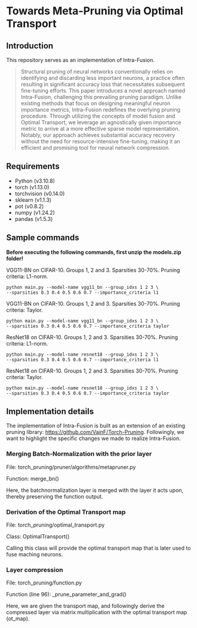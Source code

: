 # Towards Meta-Pruning via Optimal Transport

## Introduction
This repository serves as an implementation of Intra-Fusion.

>Structural pruning of neural networks conventionally relies on identifying and discarding less important neurons, a practice often resulting in significant accuracy loss that necessitates subsequent fine-tuning efforts. This paper introduces a novel approach named Intra-Fusion, challenging this prevailing pruning paradigm. Unlike existing methods that focus on designing meaningful neuron importance metrics, Intra-Fusion redefines the overlying pruning procedure. Through utilizing the concepts of model fusion and Optimal Transport, we leverage an agnostically given importance metric to arrive at a more effective sparse model representation. Notably, our approach achieves substantial accuracy recovery without the need for resource-intensive fine-tuning, making it an efficient and promising tool for neural network compression.

## Requirements
- Python (v3.10.8)
- torch (v1.13.0)
- torchvision (v0.14.0)
- sklearn (v1.1.3)
- pot (v0.8.2)
- numpy (v1.24.2)
- pandas (v1.5.3)

## Sample commands
**Before executing the following commands, first unzip the models.zip folder!**

VGG11-BN on CIFAR-10. Groups 1, 2 and 3. Sparsities 30-70%. Pruning criteria: L1-norm.
```
python main.py --model-name vgg11_bn --group_idxs 1 2 3 \
--sparsities 0.3 0.4 0.5 0.6 0.7 --importance_criteria l1
```
VGG11-BN on CIFAR-10. Groups 1, 2 and 3. Sparsities 30-70%. Pruning criteria: Taylor.
```
python main.py --model-name vgg11_bn --group_idxs 1 2 3 \
--sparsities 0.3 0.4 0.5 0.6 0.7 --importance_criteria taylor
```
ResNet18 on CIFAR-10. Groups 1, 2 and 3. Sparsities 30-70%. Pruning criteria: L1-norm.
```
python main.py --model-name resnet18 --group_idxs 1 2 3 \
--sparsities 0.3 0.4 0.5 0.6 0.7 --importance_criteria l1
```
ResNet18 on CIFAR-10. Groups 1, 2 and 3. Sparsities 30-70%. Pruning criteria: Taylor.
```
python main.py --model-name resnet18 --group_idxs 1 2 3 \
--sparsities 0.3 0.4 0.5 0.6 0.7 --importance_criteria taylor
```

## Implementation details
The implementation of Intra-Fusion is built as an extension of an existing pruning library: https://github.com/VainF/Torch-Pruning.
Followingly, we want to highlight the specific changes we made to realize Intra-Fusion.

### Merging Batch-Normalization with the prior layer

File: torch_pruning/pruner/algorithms/metapruner.py

Function: merge_bn()

Here, the batchnormalization layer is merged with the layer it acts upon, thereby preserving the function output.

### Derivation of the Optimal Transport map

File: torch_pruning/optimal_transport.py

Class: OptimalTransport()

Calling this class will provide the optimal transport map that is later used to fuse maching neurons.

### Layer compression

File: torch_pruning/function.py

Function (line 96): _prune_parameter_and_grad()

Here, we are given the transport map, and followingly derive the compressed layer via matrix multiplication with the optimal transport map (ot_map).


